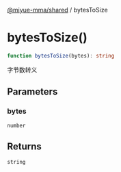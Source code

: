 [@miyue-mma/shared](../index.md) / bytesToSize

# bytesToSize()

```ts
function bytesToSize(bytes): string
```

字节数转义

## Parameters

### bytes

`number`

## Returns

`string`
